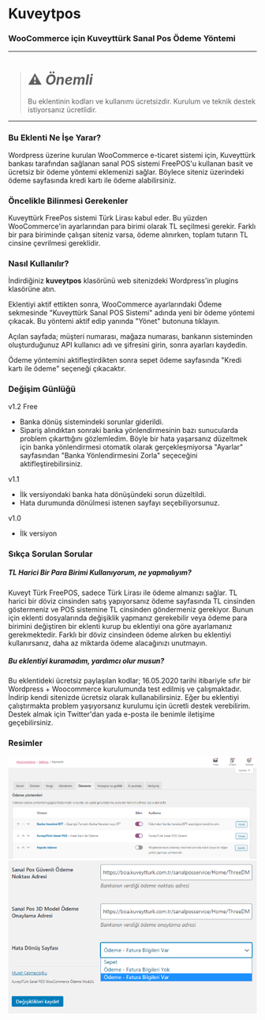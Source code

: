 # Kuveytpos
### WooCommerce için Kuveyttürk Sanal Pos Ödeme Yöntemi

---
> ⚠️ _Önemli_
> =
> Bu eklentinin kodları ve kullanımı ücretsizdir. Kurulum ve teknik destek istiyorsanız ücretlidir.
---

### Bu Eklenti Ne İşe Yarar?
Wordpress üzerine kurulan WooCommerce e-ticaret sistemi için, Kuveyttürk bankası tarafından sağlanan sanal POS sistemi FreePOS'u kullanan basit ve ücretsiz bir ödeme yöntemi eklemenizi sağlar. Böylece siteniz üzerindeki ödeme sayfasında kredi kartı ile ödeme alabilirsiniz.

### Öncelikle Bilinmesi Gerekenler
Kuveyttürk FreePos sistemi Türk Lirası kabul eder. Bu yüzden WooCommerce'in ayarlarından para birimi olarak TL seçilmesi gerekir. Farklı bir para biriminde çalışan siteniz varsa, ödeme alınırken, toplam tutarın TL cinsine çevrilmesi gereklidir.

### Nasıl Kullanılır?
İndirdiğiniz **kuveytpos** klasörünü web sitenizdeki Wordpress'in plugins klasörüne atın.

Eklentiyi aktif ettikten sonra, WooCommerce ayarlarındaki Ödeme sekmesinde "Kuveyttürk Sanal POS Sistemi" adında yeni bir ödeme yöntemi çıkacak. Bu yöntemi aktif edip yanında "Yönet" butonuna tıklayın.

Açılan sayfada; müşteri numarası, mağaza numarası, bankanın sisteminden oluşturduğunuz API kullanıcı adı ve şifresini girin, sonra ayarları kaydedin. 

Ödeme yöntemini aktifleştirdikten sonra sepet ödeme sayfasında "Kredi kartı ile ödeme" seçeneği çıkacaktır.

### Değişim Günlüğü
v1.2 Free
* Banka dönüş sistemindeki sorunlar giderildi.
* Sipariş alındıktan sonraki banka yönlendirmesinin bazı sunucularda problem çıkarttığını gözlemledim. Böyle bir hata yaşarsanız düzeltmek için banka yönlendirmesi otomatik olarak gerçekleşmiyorsa "Ayarlar" sayfasından "Banka Yönlendirmesini Zorla" seçeceğini aktifleştirebilirsiniz.

v1.1
* İlk versiyondaki banka hata dönüşündeki sorun düzeltildi.
* Hata durumunda dönülmesi istenen sayfayı seçebiliyorsunuz.

v1.0
* İlk versiyon

### Sıkça Sorulan Sorular

##### TL Harici Bir Para Birimi Kullanıyorum, ne yapmalıyım?
Kuveyt Türk FreePOS, sadece Türk Lirası ile ödeme almanızı sağlar. TL harici bir döviz cinsinden satış yapıyorsanız ödeme sayfasında TL cinsinden göstermeniz ve POS sistemine TL cinsinden göndermeniz gerekiyor. Bunun için eklenti dosyalarında değişiklik yapmanız gerekebilir veya ödeme para birimini değiştiren bir eklenti kurup bu eklentiyi ona göre ayarlamanız gerekmektedir. Farklı bir  döviz cinsindeen ödeme alırken bu eklentiyi kullanırsanız, daha az miktarda ödeme alacağınızı unutmayın.

##### Bu eklentiyi kuramadım, yardımcı olur musun?
Bu eklentideki ücretsiz paylaşılan kodlar; 16.05.2020 tarihi itibariyle sıfır bir Wordpress + Woocommerce kurulumunda test edilmiş ve çalışmaktadır. İndirip kendi sitenizde ücretsiz olarak kullanabilirsiniz. Eğer bu eklentiyi çalıştırmakta problem yaşıyorsanız kurulumu için ücretli destek verebilirim. Destek almak için Twitter'dan yada e-posta ile benimle iletişime geçebilirsiniz.

### Resimler
![Kuveytpos](https://raw.githubusercontent.com/muratcesmecioglu/depo/master/Kuveytpos.png)
![Kuveytpos](https://raw.githubusercontent.com/muratcesmecioglu/depo/master/Kuveytturk2.png)
